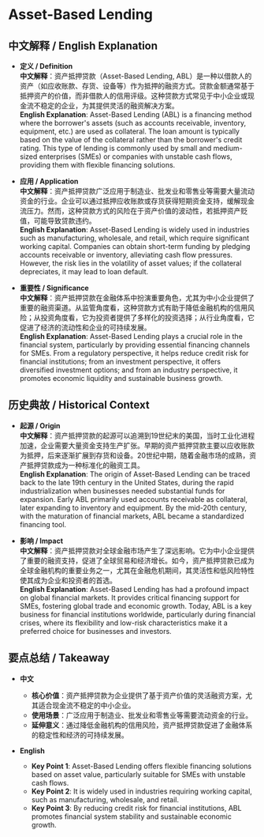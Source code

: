 # Asset-Based Lending

## 中文解释 / English Explanation

* **定义 / Definition**  
  **中文解释**：资产抵押贷款（Asset-Based Lending, ABL）是一种以借款人的资产（如应收账款、存货、设备等）作为抵押的融资方式。贷款金额通常基于抵押资产的价值，而非借款人的信用评级。这种贷款方式常见于中小企业或现金流不稳定的企业，为其提供灵活的融资解决方案。  
  **English Explanation**: Asset-Based Lending (ABL) is a financing method where the borrower's assets (such as accounts receivable, inventory, equipment, etc.) are used as collateral. The loan amount is typically based on the value of the collateral rather than the borrower's credit rating. This type of lending is commonly used by small and medium-sized enterprises (SMEs) or companies with unstable cash flows, providing them with flexible financing solutions.

* **应用 / Application**  
  **中文解释**：资产抵押贷款广泛应用于制造业、批发业和零售业等需要大量流动资金的行业。企业可以通过抵押应收账款或存货获得短期资金支持，缓解现金流压力。然而，这种贷款方式的风险在于资产价值的波动性，若抵押资产贬值，可能导致贷款违约。  
  **English Explanation**: Asset-Based Lending is widely used in industries such as manufacturing, wholesale, and retail, which require significant working capital. Companies can obtain short-term funding by pledging accounts receivable or inventory, alleviating cash flow pressures. However, the risk lies in the volatility of asset values; if the collateral depreciates, it may lead to loan default.

* **重要性 / Significance**  
  **中文解释**：资产抵押贷款在金融体系中扮演重要角色，尤其为中小企业提供了重要的融资渠道。从监管角度看，这种贷款方式有助于降低金融机构的信用风险；从投资角度看，它为投资者提供了多样化的投资选择；从行业角度看，它促进了经济的流动性和企业的可持续发展。  
  **English Explanation**: Asset-Based Lending plays a crucial role in the financial system, particularly by providing essential financing channels for SMEs. From a regulatory perspective, it helps reduce credit risk for financial institutions; from an investment perspective, it offers diversified investment options; and from an industry perspective, it promotes economic liquidity and sustainable business growth.

## 历史典故 / Historical Context

* **起源 / Origin**  
  **中文解释**：资产抵押贷款的起源可以追溯到19世纪末的美国，当时工业化进程加速，企业需要大量资金支持生产扩张。早期的资产抵押贷款主要以应收账款为抵押，后来逐渐扩展到存货和设备。20世纪中期，随着金融市场的成熟，资产抵押贷款成为一种标准化的融资工具。  
  **English Explanation**: The origin of Asset-Based Lending can be traced back to the late 19th century in the United States, during the rapid industrialization when businesses needed substantial funds for expansion. Early ABL primarily used accounts receivable as collateral, later expanding to inventory and equipment. By the mid-20th century, with the maturation of financial markets, ABL became a standardized financing tool.

* **影响 / Impact**  
  **中文解释**：资产抵押贷款对全球金融市场产生了深远影响。它为中小企业提供了重要的融资支持，促进了全球贸易和经济增长。如今，资产抵押贷款已成为全球金融机构的重要业务之一，尤其在金融危机期间，其灵活性和低风险特性使其成为企业和投资者的首选。  
  **English Explanation**: Asset-Based Lending has had a profound impact on global financial markets. It provides critical financing support for SMEs, fostering global trade and economic growth. Today, ABL is a key business for financial institutions worldwide, particularly during financial crises, where its flexibility and low-risk characteristics make it a preferred choice for businesses and investors.

## 要点总结 / Takeaway

* **中文**  
  - **核心价值**：资产抵押贷款为企业提供了基于资产价值的灵活融资方案，尤其适合现金流不稳定的中小企业。  
  - **使用场景**：广泛应用于制造业、批发业和零售业等需要流动资金的行业。  
  - **延伸意义**：通过降低金融机构的信用风险，资产抵押贷款促进了金融体系的稳定性和经济的可持续发展。

* **English**  
  - **Key Point 1**: Asset-Based Lending offers flexible financing solutions based on asset value, particularly suitable for SMEs with unstable cash flows.  
  - **Key Point 2**: It is widely used in industries requiring working capital, such as manufacturing, wholesale, and retail.  
  - **Key Point 3**: By reducing credit risk for financial institutions, ABL promotes financial system stability and sustainable economic growth.